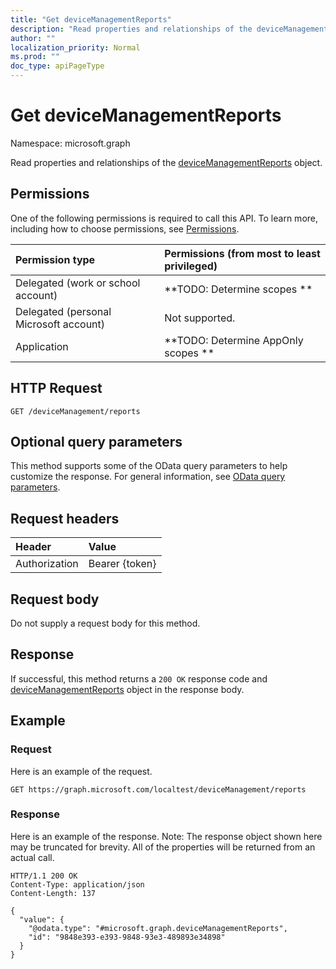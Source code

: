 ```yaml
---
title: "Get deviceManagementReports"
description: "Read properties and relationships of the deviceManagementReports object."
author: ""
localization_priority: Normal
ms.prod: ""
doc_type: apiPageType
---
```


# Get deviceManagementReports

Namespace: microsoft.graph

Read properties and relationships of the [deviceManagementReports](../resources/devicemanagementreports.md) object.

## Permissions
One of the following permissions is required to call this API. To learn more, including how to choose permissions, see [Permissions](/concepts/permissions-reference.md).

|Permission type|Permissions (from most to least privileged)|
|:---|:---|
|Delegated (work or school account)|**TODO: Determine scopes **|
|Delegated (personal Microsoft account)|Not supported.|
|Application|**TODO: Determine AppOnly scopes **|

## HTTP Request
<!-- {
  "blockType": "ignored"
}
-->
``` http
GET /deviceManagement/reports
```

## Optional query parameters
This method supports some of the OData query parameters to help customize the response. For general information, see [OData query parameters](/graph/query-parameters).

## Request headers
|Header|Value|
|:---|:---|
|Authorization|Bearer {token}|

## Request body
Do not supply a request body for this method.

## Response
If successful, this method returns a `200 OK` response code and [deviceManagementReports](../resources/devicemanagementreports.md) object in the response body.

## Example

### Request
Here is an example of the request.
<!-- {
  "blockType": "request",
  "name": "get_devicemanagementreports"
}
-->
``` http
GET https://graph.microsoft.com/localtest/deviceManagement/reports
```

### Response
Here is an example of the response. Note: The response object shown here may be truncated for brevity. All of the properties will be returned from an actual call.
<!-- {
  "blockType": "response",
  "truncated": true,
  "@odata.type": "microsoft.graph.deviceManagementReports"
}
-->
``` http
HTTP/1.1 200 OK
Content-Type: application/json
Content-Length: 137

{
  "value": {
    "@odata.type": "#microsoft.graph.deviceManagementReports",
    "id": "9848e393-e393-9848-93e3-489893e34898"
  }
}
```

